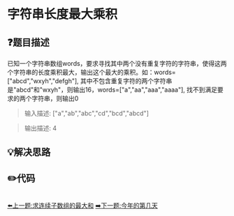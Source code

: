 # 字符串长度最大乘积

## :question:题目描述
已知一个字符串数组words，要求寻找其中两个没有重复字符的字符串，使得这两个字符串的长度乘积最大，输出这个最大的乘积。如：words=["abcd","wxyh","defgh"], 其中不包含重复字符的两个字符串是"abcd"和"wxyh"，则输出16，words=["a","aa","aaa","aaaa"], 找不到满足要求的两个字符串，则输出0 

>输入描述:
["a","ab","abc","cd","bcd","abcd"]

>输出描述:
4

## :bulb:解决思路

## :pencil2:代码
```c++
```
[:arrow_left:上一题:求连续子数组的最大和](MaxSumOfSubArray.md)
[:arrow_right:下一题:今年的第几天](KthDayOfThisYear.md)